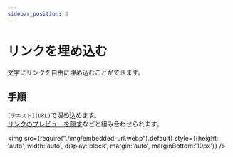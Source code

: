 ```yaml
---
sidebar_position: 3
---
```


# リンクを埋め込む

文字にリンクを自由に埋め込むことができます。

## 手順

`[テキスト](URL)`で埋め込めます。   
[リンクのプレビューを隠す](/docs/tutorial-text-decoration/hide-preview.md)などと組み合わせられます。

<img src={require("./img/embedded-url.webp").default}
     style={{height: 'auto', width:'auto', display:'block', margin:'auto', marginBottom:'10px'}} />
